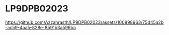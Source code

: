 # LP9DPB02023

https://github.com/Azzahrasth/LP9DPB02023/assets/100898963/75d45a2b-ac59-4aa5-828e-8591b3a596ba

